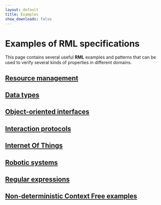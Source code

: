```yaml
---
layout: default
title: Examples
show_downloads: false
---
```

# Examples of **RML** specifications

This page contains several useful **RML** examples and patterns that can be used to verify
several kinds of properties in different domains.

## [Resource management](/examples/resource.md)

## [Data types](/examples/data-type.md)

## [Object-oriented interfaces](/examples/ooi.md)

## [Interaction protocols](/examples/protocol.md)

## [Internet Of Things](/examples/iot.md)

## [Robotic systems](/examples/ros.md)

## [Regular expressions](/examples/regexp.md)

## [Non-deterministic Context Free examples](/examples/non-detCF.md)
 

